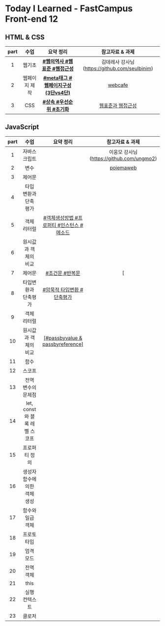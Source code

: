 # Today I Learned - FastCampus Front-end 12

##  HTML & CSS 
| part | 수업 | 요약 정리 | 참고자료 & 과제 | 
|:--:|:--:|:---------:|:---:|
| 1 | 웹기초 | **[#웹의역사 #웹표준 #웹접근성](https://github.com/gayoungaa91/T.I.L-FDS12/blob/master/html%20%26%20css/web-basic.md)** |  김데레사 강사님 (https://github.com/seulbinim) |
| 2 | 웹페이지 제작 | **[#meta태그 #웹페이지구성(3단vs4단)](https://github.com/gayoungaa91/T.I.L-FDS12/blob/master/html%20%26%20css/webpage.md)** | [webcafe](https://seulbinim.github.io/exHTML5) | 
| 3 | CSS | **[#상속 #우선순위 #초기화](https://github.com/gayoungaa91/T.I.L-FDS12/blob/master/html%20%26%20css/css.md)** | [웹표준과 웹접근성](https://seulbinim.github.io/WSA/accessibility.html) |

## JavaScript
| part | 수업 | 요약 정리 | 참고자료 & 과제 | 
|:--:|:--:|:---------:|:---:|
| 1 |자바스크립트 | []() | 이웅모 강사님 (https://github.com/ungmo2) | - | 
| 2 | 변수 | []() | [poiemaweb](https://poiemaweb.com) | - |
| 3 | 제어문 | []() | []() | - |
| 4 | 타입 변환과 단축 평가 | []() | []() | - |
| 5 | 객체 리터럴 | [#객체생성방법 #프로퍼티 #인스턴스 #메소드]() | []() | - |
| 6 | 원시값과 객체의 비교 | []() | []() | - |
| 7 | 제어문 | [#조건문 #반복문]() | [[]() | - |
| 8 | 타입변환과 단축평가 | [#암묵적 타입변환 #단축평가]() | []() | - |
| 9 | 객체 리터럴 | []() | []() | - |
| 10 | 원시값과 객체의 비교 | [[#passbyvalue & passbyreference]]() | []() | - |
| 11 | 함수 | []() | []() | - |
| 12 | 스코프 | []() | []() | - |
| 13 | 전역 변수의 문제점 | []() | []() | - |
| 14 | let, const와 블록 레벨 스코프 | []() | []() | - |
| 15 | 프로퍼티 정의 | []() | []() | - |
| 16 | 생성자 함수에 의한 객체 생성 | []() | []() | - |
| 17 | 함수와 일급 객체 | []() | []() | - |
| 18 | 프로토 타입 | []() | []() | - |
| 19 | 엄격 모드 | []() | []() | - |
| 20 | 전역 객체 | []() | []() | - |
| 21 | this | []() | []() | - |
| 22 | 실행 컨텍스트 | []() | []() | - |
| 23 | 클로저 | []() | []() | - |
